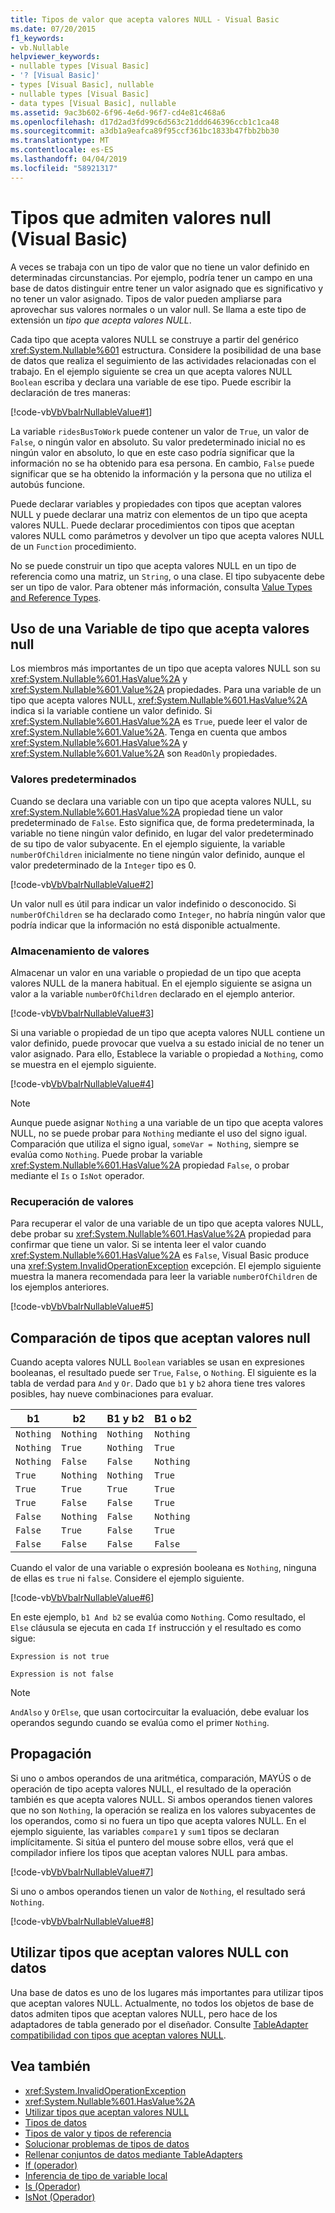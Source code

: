 ```yaml
---
title: Tipos de valor que acepta valores NULL - Visual Basic
ms.date: 07/20/2015
f1_keywords:
- vb.Nullable
helpviewer_keywords:
- nullable types [Visual Basic]
- '? [Visual Basic]'
- types [Visual Basic], nullable
- nullable types [Visual Basic]
- data types [Visual Basic], nullable
ms.assetid: 9ac3b602-6f96-4e6d-96f7-cd4e81c468a6
ms.openlocfilehash: d17d2ad3fd99c6d563c21ddd646396ccb1c1ca48
ms.sourcegitcommit: a3db1a9eafca89f95ccf361bc1833b47fbb2bb30
ms.translationtype: MT
ms.contentlocale: es-ES
ms.lasthandoff: 04/04/2019
ms.locfileid: "58921317"
---
```

# <a name="nullable-value-types-visual-basic"></a>Tipos que admiten valores null (Visual Basic)

A veces se trabaja con un tipo de valor que no tiene un valor definido en determinadas circunstancias. Por ejemplo, podría tener un campo en una base de datos distinguir entre tener un valor asignado que es significativo y no tener un valor asignado. Tipos de valor pueden ampliarse para aprovechar sus valores normales o un valor null. Se llama a este tipo de extensión un *tipo que acepta valores NULL*.

Cada tipo que acepta valores NULL se construye a partir del genérico <xref:System.Nullable%601> estructura. Considere la posibilidad de una base de datos que realiza el seguimiento de las actividades relacionadas con el trabajo. En el ejemplo siguiente se crea un que acepta valores NULL `Boolean` escriba y declara una variable de ese tipo. Puede escribir la declaración de tres maneras:

[!code-vb[VbVbalrNullableValue#1](../../../../../samples/snippets/visualbasic/VS_Snippets_VBCSharp/VbVbalrNullableValue/VB/Class1.vb#1)]

La variable `ridesBusToWork` puede contener un valor de `True`, un valor de `False`, o ningún valor en absoluto. Su valor predeterminado inicial no es ningún valor en absoluto, lo que en este caso podría significar que la información no se ha obtenido para esa persona. En cambio, `False` puede significar que se ha obtenido la información y la persona que no utiliza el autobús funcione.

Puede declarar variables y propiedades con tipos que aceptan valores NULL y puede declarar una matriz con elementos de un tipo que acepta valores NULL. Puede declarar procedimientos con tipos que aceptan valores NULL como parámetros y devolver un tipo que acepta valores NULL de un `Function` procedimiento.

No se puede construir un tipo que acepta valores NULL en un tipo de referencia como una matriz, un `String`, o una clase. El tipo subyacente debe ser un tipo de valor. Para obtener más información, consulta [Value Types and Reference Types](value-types-and-reference-types.md).

## <a name="using-a-nullable-type-variable"></a>Uso de una Variable de tipo que acepta valores null

Los miembros más importantes de un tipo que acepta valores NULL son su <xref:System.Nullable%601.HasValue%2A> y <xref:System.Nullable%601.Value%2A> propiedades. Para una variable de un tipo que acepta valores NULL, <xref:System.Nullable%601.HasValue%2A> indica si la variable contiene un valor definido. Si <xref:System.Nullable%601.HasValue%2A> es `True`, puede leer el valor de <xref:System.Nullable%601.Value%2A>. Tenga en cuenta que ambos <xref:System.Nullable%601.HasValue%2A> y <xref:System.Nullable%601.Value%2A> son `ReadOnly` propiedades.

### <a name="default-values"></a>Valores predeterminados

Cuando se declara una variable con un tipo que acepta valores NULL, su <xref:System.Nullable%601.HasValue%2A> propiedad tiene un valor predeterminado de `False`. Esto significa que, de forma predeterminada, la variable no tiene ningún valor definido, en lugar del valor predeterminado de su tipo de valor subyacente. En el ejemplo siguiente, la variable `numberOfChildren` inicialmente no tiene ningún valor definido, aunque el valor predeterminado de la `Integer` tipo es 0.

[!code-vb[VbVbalrNullableValue#2](../../../../../samples/snippets/visualbasic/VS_Snippets_VBCSharp/VbVbalrNullableValue/VB/Class1.vb#2)]

Un valor null es útil para indicar un valor indefinido o desconocido. Si `numberOfChildren` se ha declarado como `Integer`, no habría ningún valor que podría indicar que la información no está disponible actualmente.

### <a name="storing-values"></a>Almacenamiento de valores

Almacenar un valor en una variable o propiedad de un tipo que acepta valores NULL de la manera habitual. En el ejemplo siguiente se asigna un valor a la variable `numberOfChildren` declarado en el ejemplo anterior.

[!code-vb[VbVbalrNullableValue#3](../../../../../samples/snippets/visualbasic/VS_Snippets_VBCSharp/VbVbalrNullableValue/VB/Class1.vb#3)]

Si una variable o propiedad de un tipo que acepta valores NULL contiene un valor definido, puede provocar que vuelva a su estado inicial de no tener un valor asignado. Para ello, Establece la variable o propiedad a `Nothing`, como se muestra en el ejemplo siguiente.

[!code-vb[VbVbalrNullableValue#4](../../../../../samples/snippets/visualbasic/VS_Snippets_VBCSharp/VbVbalrNullableValue/VB/Class1.vb#4)]

> [!NOTE]
> Aunque puede asignar `Nothing` a una variable de un tipo que acepta valores NULL, no se puede probar para `Nothing` mediante el uso del signo igual. Comparación que utiliza el signo igual, `someVar = Nothing`, siempre se evalúa como `Nothing`. Puede probar la variable <xref:System.Nullable%601.HasValue%2A> propiedad `False`, o probar mediante el `Is` o `IsNot` operador.

### <a name="retrieving-values"></a>Recuperación de valores

Para recuperar el valor de una variable de un tipo que acepta valores NULL, debe probar su <xref:System.Nullable%601.HasValue%2A> propiedad para confirmar que tiene un valor. Si se intenta leer el valor cuando <xref:System.Nullable%601.HasValue%2A> es `False`, Visual Basic produce una <xref:System.InvalidOperationException> excepción. El ejemplo siguiente muestra la manera recomendada para leer la variable `numberOfChildren` de los ejemplos anteriores.

[!code-vb[VbVbalrNullableValue#5](../../../../../samples/snippets/visualbasic/VS_Snippets_VBCSharp/VbVbalrNullableValue/VB/Class1.vb#5)]

## <a name="comparing-nullable-types"></a>Comparación de tipos que aceptan valores null

Cuando acepta valores NULL `Boolean` variables se usan en expresiones booleanas, el resultado puede ser `True`, `False`, o `Nothing`. El siguiente es la tabla de verdad para `And` y `Or`. Dado que `b1` y `b2` ahora tiene tres valores posibles, hay nueve combinaciones para evaluar.

|b1|b2|B1 y b2|B1 o b2|
|--------|--------|---------------|--------------|
|`Nothing`|`Nothing`|`Nothing`|`Nothing`|
|`Nothing`|`True`|`Nothing`|`True`|
|`Nothing`|`False`|`False`|`Nothing`|
|`True`|`Nothing`|`Nothing`|`True`|
|`True`|`True`|`True`|`True`|
|`True`|`False`|`False`|`True`|
|`False`|`Nothing`|`False`|`Nothing`|
|`False`|`True`|`False`|`True`|
|`False`|`False`|`False`|`False`|

Cuando el valor de una variable o expresión booleana es `Nothing`, ninguna de ellas es `true` ni `false`. Considere el ejemplo siguiente.

[!code-vb[VbVbalrNullableValue#6](../../../../../samples/snippets/visualbasic/VS_Snippets_VBCSharp/VbVbalrNullableValue/VB/Class1.vb#6)]

En este ejemplo, `b1 And b2` se evalúa como `Nothing`. Como resultado, el `Else` cláusula se ejecuta en cada `If` instrucción y el resultado es como sigue:

`Expression is not true`

`Expression is not false`

> [!NOTE]
> `AndAlso` y `OrElse`, que usan cortocircuitar la evaluación, debe evaluar los operandos segundo cuando se evalúa como el primer `Nothing`.

## <a name="propagation"></a>Propagación

Si uno o ambos operandos de una aritmética, comparación, MAYÚS o de operación de tipo acepta valores NULL, el resultado de la operación también es que acepta valores NULL. Si ambos operandos tienen valores que no son `Nothing`, la operación se realiza en los valores subyacentes de los operandos, como si no fuera un tipo que acepta valores NULL. En el ejemplo siguiente, las variables `compare1` y `sum1` tipos se declaran implícitamente. Si sitúa el puntero del mouse sobre ellos, verá que el compilador infiere los tipos que aceptan valores NULL para ambas.

[!code-vb[VbVbalrNullableValue#7](../../../../../samples/snippets/visualbasic/VS_Snippets_VBCSharp/VbVbalrNullableValue/VB/Class1.vb#7)]

Si uno o ambos operandos tienen un valor de `Nothing`, el resultado será `Nothing`.

[!code-vb[VbVbalrNullableValue#8](../../../../../samples/snippets/visualbasic/VS_Snippets_VBCSharp/VbVbalrNullableValue/VB/Class1.vb#8)]

## <a name="using-nullable-types-with-data"></a>Utilizar tipos que aceptan valores NULL con datos

Una base de datos es uno de los lugares más importantes para utilizar tipos que aceptan valores NULL. Actualmente, no todos los objetos de base de datos admiten tipos que aceptan valores NULL, pero hace de los adaptadores de tabla generado por el diseñador. Consulte [TableAdapter compatibilidad con tipos que aceptan valores NULL](/visualstudio/data-tools/fill-datasets-by-using-tableadapters#tableadapter-support-for-nullable-types).

## <a name="see-also"></a>Vea también

- <xref:System.InvalidOperationException>
- <xref:System.Nullable%601.HasValue%2A>
- [Utilizar tipos que aceptan valores NULL](../../../../csharp/programming-guide/nullable-types/using-nullable-types.md)
- [Tipos de datos](index.md)
- [Tipos de valor y tipos de referencia](value-types-and-reference-types.md)
- [Solucionar problemas de tipos de datos](troubleshooting-data-types.md)
- [Rellenar conjuntos de datos mediante TableAdapters](/visualstudio/data-tools/fill-datasets-by-using-tableadapters)
- [If (operador)](../../../language-reference/operators/if-operator.md)
- [Inferencia de tipo de variable local](../variables/local-type-inference.md)
- [Is (Operador)](../../../language-reference/operators/is-operator.md)
- [IsNot (Operador)](../../../language-reference/operators/isnot-operator.md)